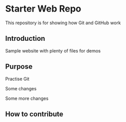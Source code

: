 # Starter Web Repo

This repository is for showing how Git and GitHub work

## Introduction

Sample website with plenty of files for demos

## Purpose

Practise Git 

Some changes

Some more changes

## How to contribute

